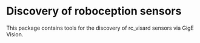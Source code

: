 Discovery of roboception sensors
================================

This package contains tools for the discovery of rc_visard sensors via
GigE Vision.

